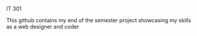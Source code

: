 IT 301

This github contains my end of the semester project showcasing my skills as a web designer and coder

